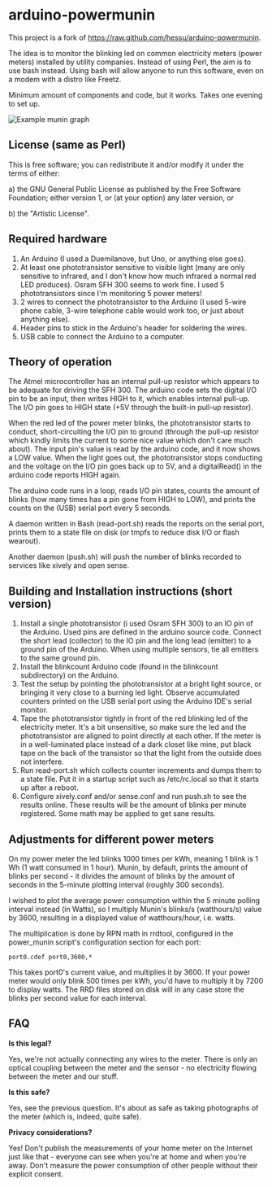 
arduino-powermunin
==================

This project is a fork of https://raw.github.com/hessu/arduino-powermunin. 

The idea is to monitor the blinking led on common electricity meters 
(power meters) installed by utility companies. Instead of using Perl, 
the aim is to use bash instead. Using bash will allow anyone to run this
software, even on a modem with a distro like Freetz. 

Minimum amount of components and code, but it works. Takes one evening to
set up.

![Example munin graph](https://raw.github.com/pvanassen/arduino-powermunin/master/hardware/usage/munin-power_a3-day.png)

License (same as Perl)
----------------------

This is free software; you can redistribute it and/or modify it under the
terms of either:

a) the GNU General Public License as published by the Free Software
Foundation; either version 1, or (at your option) any later version, or

b) the "Artistic License".

Required hardware
-----------------

1. An Arduino (I used a Duemilanove, but Uno, or anything else goes).
2. At least one phototransistor sensitive to visible light (many are only
   sensitive to infrared, and I don't know how much infrared a normal
   red LED produces). Osram SFH 300 seems to work fine. I used 5
   phototransistors since I'm monitoring 5 power meters!
3. 2 wires to connect the phototransistor to the Arduino (I used 5-wire
   phone cable, 3-wire telephone cable would work too, or just about
   anything else).
4. Header pins to stick in the Arduino's header for soldering the wires.
5. USB cable to connect the Arduino to a computer.

Theory of operation
-------------------

The Atmel microcontroller has an internal pull-up resistor which appears to
be adequate for driving the SFH 300.  The arduino code sets the digital I/O
pin to be an input, then writes HIGH to it, which enables internal pull-up. 
The I/O pin goes to HIGH state (+5V through the built-in pull-up resistor).

When the red led of the power meter blinks, the phototransistor starts to
conduct, short-circuiting the I/O pin to ground (through the pull-up
resistor which kindly limits the current to some nice value which don't care
much about).  The input pin's value is read by the arduino code, and it now
shows a LOW value.  When the light goes out, the phototransistor stops
conducting and the voltage on the I/O pin goes back up to 5V, and a
digitalRead() in the arduino code reports HIGH again.

The arduino code runs in a loop, reads I/O pin states, counts the amount of
blinks (how many times has a pin gone from HIGH to LOW), and prints the
counts on the (USB) serial port every 5 seconds.

A daemon written in Bash (read-port.sh) reads the reports on the serial port,
prints them to a state file on disk (or tmpfs to reduce disk I/O or flash
wearout).

Another daemon (push.sh) will push the number of blinks recorded to services
like xively and open sense. 

Building and Installation instructions (short version)
------------------------------------------------------

1. Install a single phototransistor (i used Osram SFH 300) to an IO pin
   of the Arduino.  Used pins are defined in the arduino source code. 
   Connect the short lead (collector) to the IO pin and the long lead
   (emitter) to a ground pin of the Arduino.  When using multiple sensors,
   tie all emitters to the same ground pin.
2. Install the blinkcount Arduino code (found in the blinkcount
   subdirectory) on the Arduino.
3. Test the setup by pointing the phototransistor at a bright light source,
   or bringing it very close to a burning led light.  Observe accumulated
   counters printed on the USB serial port using the Arduino IDE's serial
   monitor.
4. Tape the phototransistor tightly in front of the red blinking led
   of the electricity meter.  It's a bit unsensitive, so make sure the led
   and the phototransistor are aligned to point directly at each other.  If
   the meter is in a well-luminated place instead of a dark closet like
   mine, put black tape on the back of the transistor so that the light from
   the outside does not interfere.
5. Run read-port.sh which collects counter increments and dumps them
   to a state file. Put it in a startup script such as /etc/rc.local
   so that it starts up after a reboot.
6. Configure xively.conf and/or sense.conf and run push.sh to see the results
   online. These results will be the amount of blinks per minute registered.
   Some math may be applied to get sane results. 

Adjustments for different power meters
--------------------------------------

On my power meter the led blinks 1000 times per kWh, meaning 1 blink is 1 Wh
(1 watt consumed in 1 hour).  Munin, by default, prints the amount of blinks
per second - it divides the amount of blinks by the amount of seconds in the
5-minute plotting interval (roughly 300 seconds).

I wished to plot the average power consumption within the 5 minute polling
interval instead (in Watts), so I multiply Munin's blinks/s (watthours/s)
value by 3600, resulting in a displayed value of watthours/hour, i.e. 
watts.

The multiplication is done by RPN math in rrdtool, configured in the
power_munin script's configuration section for each port:

    port0.cdef port0,3600,*

This takes port0's current value, and multiplies it by 3600.  If your power
meter would only blink 500 times per kWh, you'd have to multiply it by 7200
to display watts. The RRD files stored on disk will in any case store the
blinks per second value for each interval.

FAQ
---

**Is this legal?**

Yes, we're not actually connecting any wires to the meter. There is only an
optical coupling between the meter and the sensor - no electricity flowing
between the meter and our stuff.

**Is this safe?**

Yes, see the previous question.  It's about as safe as taking photographs of
the meter (which is, indeed, quite safe).

**Privacy considerations?**

Yes! Don't publish the measurements of your home meter on the Internet just
like that - everyone can see when you're at home and when you're away. 
Don't measure the power consumption of other people without their explicit
consent.


